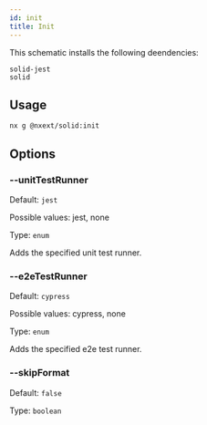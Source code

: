 ```yaml
---
id: init
title: Init
---
```


This schematic installs the following deendencies:

```
solid-jest
solid
```

## Usage

```
nx g @nxext/solid:init
```

## Options

### --unitTestRunner

Default: `jest`

Possible values: jest, none

Type: `enum`

Adds the specified unit test runner.

### --e2eTestRunner

Default: `cypress`

Possible values: cypress, none

Type: `enum`

Adds the specified e2e test runner.

### --skipFormat

Default: `false`

Type: `boolean`
